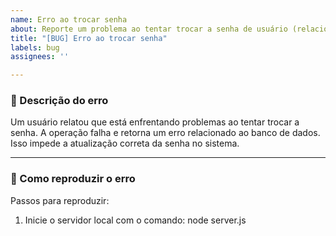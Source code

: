 ```yaml
---
name: Erro ao trocar senha
about: Reporte um problema ao tentar trocar a senha de usuário (relacionado ao banco de dados)
title: "[BUG] Erro ao trocar senha"
labels: bug
assignees: ''

---
```


### 🐛 Descrição do erro
Um usuário relatou que está enfrentando problemas ao tentar trocar a senha. A operação falha e retorna um erro relacionado ao banco de dados. Isso impede a atualização correta da senha no sistema.

---

### 🔁 Como reproduzir o erro

Passos para reproduzir:

1. Inicie o servidor local com o comando:
   node server.js
